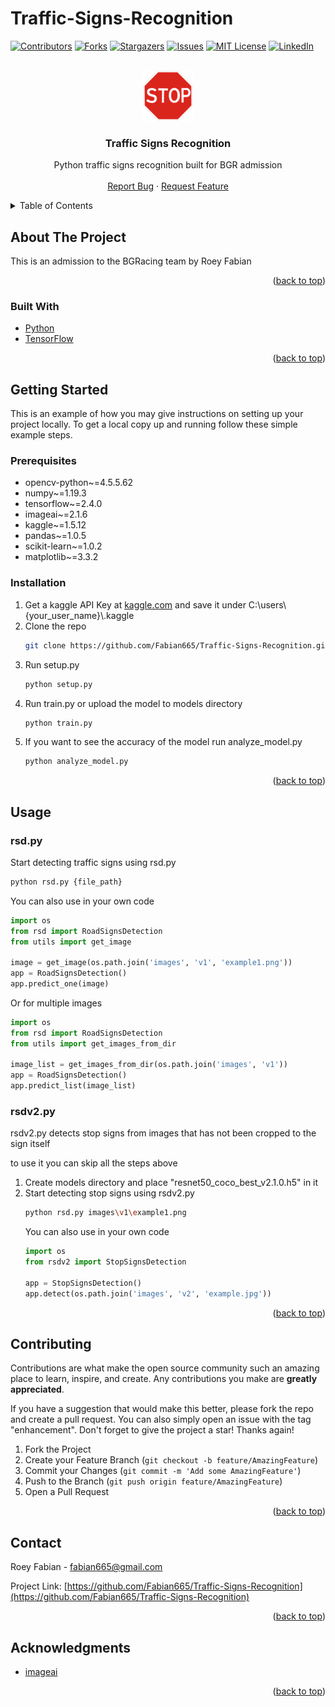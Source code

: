 # Traffic-Signs-Recognition

<div id="top"></div>
<!--
*** Thanks for checking out the Best-README-Template. If you have a suggestion
*** that would make this better, please fork the repo and create a pull request
*** or simply open an issue with the tag "enhancement".
*** Don't forget to give the project a star!
*** Thanks again! Now go create something AMAZING! :D
-->



<!-- PROJECT SHIELDS -->
<!--
*** I'm using markdown "reference style" links for readability.
*** Reference links are enclosed in brackets [ ] instead of parentheses ( ).
*** See the bottom of this document for the declaration of the reference variables
*** for contributors-url, forks-url, etc. This is an optional, concise syntax you may use.
*** https://www.markdownguide.org/basic-syntax/#reference-style-links
-->
[![Contributors][contributors-shield]][contributors-url]
[![Forks][forks-shield]][forks-url]
[![Stargazers][stars-shield]][stars-url]
[![Issues][issues-shield]][issues-url]
[![MIT License][license-shield]][license-url]
[![LinkedIn][linkedin-shield]][linkedin-url]



<!-- PROJECT LOGO -->
<br />
<div align="center">
  <a href="https://github.com/Fabian665/Traffic-Signs-Recognition">
    <img src="images/logo.png" alt="Logo" width="80" height="80">
  </a>

<h3 align="center">Traffic Signs Recognition</h3>

  <p align="center">
    Python traffic signs recognition built for BGR admission
    <br />
    <br />
    <a href="https://github.com/Fabian665/Traffic-Signs-Recognition/issues">Report Bug</a>
    ·
    <a href="https://github.com/Fabian665/Traffic-Signs-Recognition/issues">Request Feature</a>
  </p>
</div>



<!-- TABLE OF CONTENTS -->
<details>
  <summary>Table of Contents</summary>
  <ol>
    <li>
      <a href="#about-the-project">About The Project</a>
      <ul>
        <li><a href="#built-with">Built With</a></li>
      </ul>
    </li>
    <li>
      <a href="#getting-started">Getting Started</a>
      <ul>
        <li><a href="#prerequisites">Prerequisites</a></li>
        <li><a href="#installation">Installation</a></li>
      </ul>
    </li>
    <li><a href="#usage">Usage</a></li>
    <li><a href="#contributing">Contributing</a></li>
    <li><a href="#contact">Contact</a></li>
    <li><a href="#acknowledgments">Acknowledgments</a></li>
  </ol>
</details>



<!-- ABOUT THE PROJECT -->
## About The Project

This is an admission to the BGRacing team by Roey Fabian 

<p align="right">(<a href="#top">back to top</a>)</p>



### Built With

* [Python](https://python.org/)
* [TensorFlow](https://tensorflow.org/)


<p align="right">(<a href="#top">back to top</a>)</p>



<!-- GETTING STARTED -->
## Getting Started

This is an example of how you may give instructions on setting up your project locally.
To get a local copy up and running follow these simple example steps.

### Prerequisites

* opencv-python~=4.5.5.62
* numpy~=1.19.3
* tensorflow~=2.4.0
* imageai~=2.1.6
* kaggle~=1.5.12
* pandas~=1.0.5
* scikit-learn~=1.0.2
* matplotlib~=3.3.2  


### Installation

1. Get a kaggle API Key at [kaggle.com](https://www.kaggle.com/) and save it under C:\users\\{your_user_name}\\.kaggle 
2. Clone the repo
   ```sh
   git clone https://github.com/Fabian665/Traffic-Signs-Recognition.git
   ```
3. Run setup.py
   ```sh
   python setup.py
   ```
4. Run train.py or upload the model to models directory
   ```sh
   python train.py
   ```
5. If you want to see the accuracy of the model run analyze_model.py
   ```sh
   python analyze_model.py
   ```



<p align="right">(<a href="#top">back to top</a>)</p>



<!-- USAGE EXAMPLES -->
## Usage


### rsd.py


Start detecting traffic signs using rsd.py
```sh
python rsd.py {file_path}
```
You can also use in your own code
```python
import os
from rsd import RoadSignsDetection
from utils import get_image

image = get_image(os.path.join('images', 'v1', 'example1.png'))
app = RoadSignsDetection()
app.predict_one(image)
```
Or for multiple images
```python
import os
from rsd import RoadSignsDetection
from utils import get_images_from_dir

image_list = get_images_from_dir(os.path.join('images', 'v1'))
app = RoadSignsDetection()
app.predict_list(image_list)
``` 


### rsdv2.py


rsdv2.py detects stop signs from images that has not been cropped to the sign itself

to use it you can skip all the steps above
1. Create models directory and place "resnet50_coco_best_v2.1.0.h5" in it
2. Start detecting stop signs using rsdv2.py
   ```sh
   python rsd.py images\v1\example1.png
   ```
   You can also use in your own code
   ```python
   import os
   from rsdv2 import StopSignsDetection
   
   app = StopSignsDetection()
   app.detect(os.path.join('images', 'v2', 'example.jpg'))
   ```

<p align="right">(<a href="#top">back to top</a>)</p>



<!-- CONTRIBUTING -->
## Contributing

Contributions are what make the open source community such an amazing place to learn, inspire, and create. Any contributions you make are **greatly appreciated**.

If you have a suggestion that would make this better, please fork the repo and create a pull request. You can also simply open an issue with the tag "enhancement".
Don't forget to give the project a star! Thanks again!

1. Fork the Project
2. Create your Feature Branch (`git checkout -b feature/AmazingFeature`)
3. Commit your Changes (`git commit -m 'Add some AmazingFeature'`)
4. Push to the Branch (`git push origin feature/AmazingFeature`)
5. Open a Pull Request

<p align="right">(<a href="#top">back to top</a>)</p>


<!-- CONTACT -->
## Contact

Roey Fabian - fabian665@gmail.com

Project Link: [https://github.com/Fabian665/Traffic-Signs-Recognition](https://github.com/Fabian665/Traffic-Signs-Recognition)

<p align="right">(<a href="#top">back to top</a>)</p>



<!-- ACKNOWLEDGMENTS -->
## Acknowledgments

* [imageai](https://github.com/OlafenwaMoses/ImageAI)

<p align="right">(<a href="#top">back to top</a>)</p>



<!-- MARKDOWN LINKS & IMAGES -->
<!-- https://www.markdownguide.org/basic-syntax/#reference-style-links -->
[contributors-shield]: https://img.shields.io/github/contributors/Fabian665/Traffic-Signs-Recognition.svg?style=for-the-badge
[contributors-url]: https://github.com/Fabian665/Traffic-Signs-Recognition/graphs/contributors
[forks-shield]: https://img.shields.io/github/forks/Fabian665/Traffic-Signs-Recognition.svg?style=for-the-badge
[forks-url]: https://github.com/Fabian665/Traffic-Signs-Recognition/network/members
[stars-shield]: https://img.shields.io/github/stars/Fabian665/Traffic-Signs-Recognition.svg?style=for-the-badge
[stars-url]: https://github.com/Fabian665/Traffic-Signs-Recognition/stargazers
[issues-shield]: https://img.shields.io/github/issues/Fabian665/Traffic-Signs-Recognition.svg?style=for-the-badge
[issues-url]: https://github.com/Fabian665/Traffic-Signs-Recognition/issues
[license-shield]: https://img.shields.io/github/license/Fabian665/Traffic-Signs-Recognition.svg?style=for-the-badge
[license-url]: https://github.com/Fabian665/Traffic-Signs-Recognition/blob/master/LICENSE.txt
[linkedin-shield]: https://img.shields.io/badge/-LinkedIn-black.svg?style=for-the-badge&logo=linkedin&colorB=555
[linkedin-url]: https://linkedin.com/in/fabian-roey
[product-screenshot]: images/screenshot.png